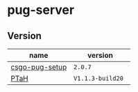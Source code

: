 # pug-server

## Version

| name | version  |
|-----|---|
| [csgo-pug-setup](https://github.com/splewis/csgo-pug-setup) | `2.0.7` |
| [PTaH](https://ptah.zizt.ru/) | `V1.1.3-build20 ` |